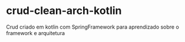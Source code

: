 # crud-clean-arch-kotlin
Crud criado em kotlin com SpringFramework para aprendizado sobre o framework e arquitetura
